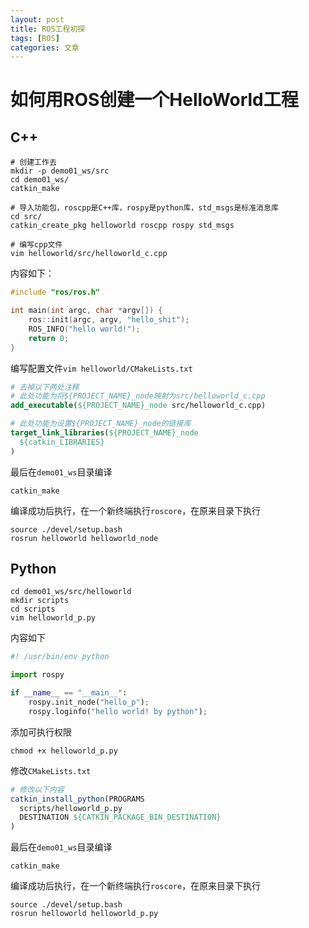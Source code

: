 ```yaml
---
layout: post
title: ROS工程初探
tags: [ROS]
categories: 文章
---
```


# 如何用ROS创建一个HelloWorld工程

## C++

```shell
# 创建工作去
mkdir -p demo01_ws/src
cd demo01_ws/
catkin_make

# 导入功能包，roscpp是C++库，rospy是python库，std_msgs是标准消息库
cd src/
catkin_create_pkg helloworld roscpp rospy std_msgs

# 编写cpp文件
vim helloworld/src/helloworld_c.cpp
```

内容如下：

```c++
#include "ros/ros.h"

int main(int argc, char *argv[]) {
    ros::init(argc, argv, "hello_shit");
    ROS_INFO("hello world!");
    return 0;
}
```

编写配置文件`vim helloworld/CMakeLists.txt`

```cmake
# 去掉以下两处注释
# 此处功能为将${PROJECT_NAME}_node映射为src/helloworld_c.cpp
add_executable(${PROJECT_NAME}_node src/helloworld_c.cpp)

# 此处功能为设置${PROJECT_NAME}_node的链接库
target_link_libraries(${PROJECT_NAME}_node
  ${catkin_LIBRARIES}
)
```

最后在`demo01_ws`目录编译

```shell
catkin_make
```

编译成功后执行，在一个新终端执行`roscore`，在原来目录下执行

```shell
source ./devel/setup.bash
rosrun helloworld helloworld_node
```

## Python

```shell
cd demo01_ws/src/helloworld
mkdir scripts
cd scripts
vim helloworld_p.py
```

内容如下

```python
#! /usr/bin/env python

import rospy

if __name__ == "__main__":
    rospy.init_node("hello_p");
    rospy.loginfo("hello world! by python");
```

添加可执行权限

```shell
chmod +x helloworld_p.py
```

修改`CMakeLists.txt`

```cmake
# 修改以下内容
catkin_install_python(PROGRAMS
  scripts/helloworld_p.py
  DESTINATION ${CATKIN_PACKAGE_BIN_DESTINATION}
)
```

最后在`demo01_ws`目录编译

```shell
catkin_make
```

编译成功后执行，在一个新终端执行`roscore`，在原来目录下执行

```shell
source ./devel/setup.bash
rosrun helloworld helloworld_p.py
```
